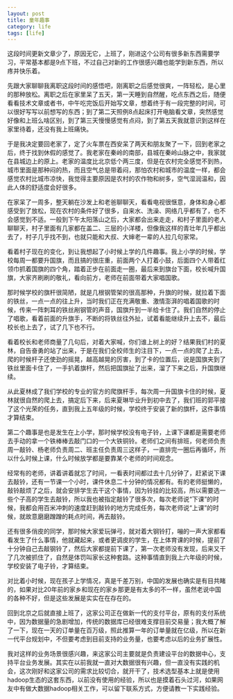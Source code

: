 ```yaml
---
layout: post
title: 童年趣事
category: life
tags: [life]
---
```


这段时间更新文章少了，原因无它，上班了，刚进这个公司有很多新东西需要学习，平常基本都是9点下班，不过自己对新的工作很感兴趣也能学到新东西，所以疼并快乐着。

先跟大家聊聊我离职这段时间的感悟吧，刚离职之后感觉很爽，一阵轻松，是心里的那种放松。离职之后在家里呆了五天，第一天睡到自然醒，吃点东西之后，随便看看技术文章或者书，中午吃完饭后开始写文章，想着终于有一段完整的时间，可以很好写写以前想写的东西；到了第二天照例8点起床打开电脑看文章，突然感觉好像和上班么啥区别，到了第三天慢慢感觉有点闷，到了第五天我就意识到这样在家里待着，还没有我上班痛快。

于是我决定要回老家了，定了火车票在西安呆了两天和朋友聚了一下，回到老家之后，终于找到休假的感觉了。我老家在秦岭的南部，县城在秦岭山脉之中，我家就在县城边上的原上。老家的温度比北京低个两三度，但是在农村完全感觉不到热，城市里面是那种闷的热，而且空气总是带着闷，那怕农村和城市的温度一样，都会感觉农村比城市凉快，我觉得主要原因是农村的农作物和树多，空气湿润温和，因此人体的舒适度会好很多。

在家呆了一周多，整天躺在沙发上和老爸聊聊天，看看电视很惬意，身体和身心都感受到了放松，现在农村的条件好了很多，自来水、洗澡、网络几乎都有了，也不会感觉到不适。一般到下午太阳落山之后，大家都会出来走走，和村子里面的老人聊聊天，村子里面有几家都在盖二、三层的小洋楼，但像我这样的青壮年几乎都出去了，村子几乎找不到，也就只能和大叔、大婶老一辈的人拉几句家常。

看着村子现在的变化，到让我想起了小时候上学的几件趣事。我上小学的时候，学校每周一都要升国旗，而且搞的很庄重，前面两个人打着小鼓，后面四个人带着红领巾抓着国旗的四个角，踏着正步在前面走一圈，最后来到旗台下面，校长喊升国旗，大家齐刷刷的敬礼，看向前方，老师在前面带着大家唱国歌。

那时候学校的旗杆很简陋，就是几根钢管架的很高那种，升旗的时候，就拉着下面的铁丝，一点一点的往上升，当时我们正在充满敬重、激情澎湃的唱着国歌的时候，传来一阵刺耳的铁丝剐钢管的声音，国旗升到一半给卡住了。我们自然的停止了唱歌，看着前面的升旗手，不断的将铁丝往外扯，试着看能继续升上去不，最后校长也上去了，试了几下也不行。

看着校长和老师商量了几句后，对着大家喊，你们谁上树上的好？结果我们村的夏林，自告奋勇的站了出来，于是在我们全校师生的注目下，一点一点的爬了上去，爬的时候杆子还使劲的摇晃，越高越晃的厉害，到了卡的位置后，说是国旗夹到了铁丝里面卡住了，一手扒着旗杆，然后把国旗扯了出来，溜了下来之后，升国旗继续。

从此夏林成了我们学校的专业的官方的爬旗杆手，每次周一升国旗卡住的时候，夏林就很自然的爬上去，搞定后下来，后来夏琳毕业升到初中去了，我们班的郭平接了这个光荣的任务，直到我上五年级的时候，学校终于安装了新的旗杆，这件事情才算结束。

第二个趣事是也是发生在上小学，那时候学校没有电子铃，上课下课都是需要老师去手动的拿一个铁棒棒去敲门口的一个大铁铜铃。老师们之间有排班，何老师负责周一敲铃、杨老师负责周二、班主任负责周三这样子，一直排完一圈后再循环，所以什么时候上课，什么时候放学都是要靠某个老师的时间观念。

经常有的老师，讲着讲着就忘了时间，一看表时间都过去十几分钟了，赶紧说下课去敲铃，还有一节课一个小时，课件休息二十分钟的情况都有。有的老师挺懒的，敲铃敲烦了之后，就会安排学生去干这个事情，因为铃挂的比较高，所以需要选一些个子高的学生去敲铃，所以我也被指定敲铃了很多次，每次老师说“下课”的时候，我都会用百米冲刺的速度赶到敲铃的地方完成任务，每次老师说“上课”的时候，就故意磨磨蹭蹭的耗点时间，再去敲铃。

还有很多俏皮的同学，那时候大家爱玩弹弓，就对着大钢铃打，嘣的一声大家都看看发生了什么事情，他就藏起来，或者更调皮的学生，在上体育课的时候，提前了十分钟自己去敲钢铃了，然后大家都提前下课了，第一次老师没有发现，后来又干了几次被抓住了，自然是体罚叫家长这种套路。这种事情直到我上六年级的时候，学校安装了电子铃，才算结束。

对比着小时候，现在孩子上学情况，真是千差万别，中国的发展也确实是有目共睹的，如果对比20年前的家乡和现在的家乡那更是有太多的不一样，虽然老说中国的各种不好，但是这些发展是实实在在存在的。

回到北京之后就直接上班了，这家公司正在做新一代的支付平台，原有的支付系统中，因为数据量的急剧增加，传统的数据库已经很难支撑目前交易量；我大概了解了一下，现在一天的订单量在百万级，照此推算一年的订单量就在亿级，所以在新一代平台规划中，不但要考虑到目前支持的业务量，也要考虑以后的业务扩展性。

我对这样的业务场景很感兴趣，来这家公司主要就是负责建设平台的数据中心，支持平台业务发展。其实在以前我就一直对大数据很有兴趣，但一直没有实践的机会，这次刚好和这家公司的需求比较切合，就开干了，技术选型基本上就是使用hadoop生态的这套东西，以前没有使用的经验，所以也是摸着石头过河，如果网友中有做大数据hadoop相关工作，可以留下联系方式，方便请教一下实践经验。



